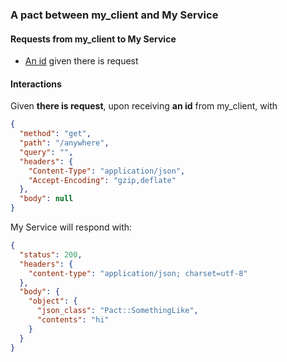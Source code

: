 ### A pact between my\_client and My Service

#### Requests from my\_client to My Service

* [An id](#an_id_given_there_is_request) given there is request

#### Interactions

<a name="an_id_given_there_is_request"></a>
Given **there is request**, upon receiving **an id** from my\_client, with
```json
{
  "method": "get",
  "path": "/anywhere",
  "query": "",
  "headers": {
    "Content-Type": "application/json",
    "Accept-Encoding": "gzip,deflate"
  },
  "body": null
}
```
My Service will respond with:
```json
{
  "status": 200,
  "headers": {
    "content-type": "application/json; charset=utf-8"
  },
  "body": {
    "object": {
      "json_class": "Pact::SomethingLike",
      "contents": "hi"
    }
  }
}
```
